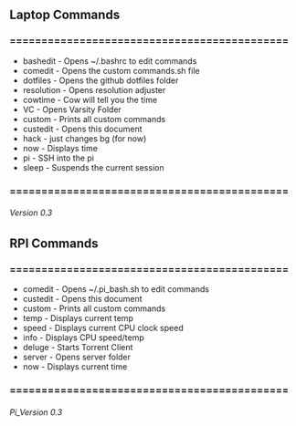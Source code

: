 ## Laptop Commands
### ============================================
 - bashedit - Opens ~/.bashrc to edit commands
 - comedit - Opens the custom commands.sh file
 - dotfiles - Opens the github dotfiles folder
 - resolution - Opens resolution adjuster
 - cowtime - Cow will tell you the time
 - VC - Opens Varsity Folder
 - custom - Prints all custom commands
 - custedit - Opens this document
 - hack - just changes bg (for now)
 - now - Displays time
 - pi - SSH into the pi
 - sleep - Suspends the current session
### ============================================

###### Version 0.3

## RPI Commands
### ============================================
 - comedit - Opens ~/.pi_bash.sh to edit commands                                                                                                                                 
 - custedit - Opens this document                                                                                                                                             
 - custom - Prints all custom commands                                                                                                                                      
 - temp - Displays current temp                                                                                                                                             
 - speed - Displays current CPU clock speed                                                                                                                                 
 - info - Displays CPU speed/temp                                                                                                                                           
 - deluge - Starts Torrent Client                                                                                                                                             
 - server - Opens server folder
 - now - Displays current time  
### ============================================

###### Pi_Version 0.3
